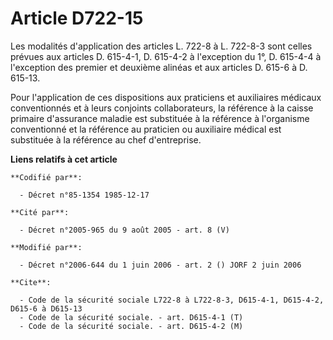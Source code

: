 # Article D722-15

Les modalités d'application des articles L. 722-8 à L. 722-8-3 sont celles prévues aux articles D. 615-4-1, D. 615-4-2 à
l'exception du 1°, D. 615-4-4 à l'exception des premier et deuxième alinéas et aux articles D. 615-6 à D. 615-13.

Pour l'application de ces dispositions aux praticiens et auxiliaires médicaux conventionnés et à leurs conjoints
collaborateurs, la référence à la caisse primaire d'assurance maladie est substituée à la référence à l'organisme
conventionné et la référence au praticien ou auxiliaire médical est substituée à la référence au chef d'entreprise.

**Liens relatifs à cet article**

	**Codifié par**:

	  - Décret n°85-1354 1985-12-17

	**Cité par**:

	  - Décret n°2005-965 du 9 août 2005 - art. 8 (V)

	**Modifié par**:

	  - Décret n°2006-644 du 1 juin 2006 - art. 2 () JORF 2 juin 2006

	**Cite**:

	  - Code de la sécurité sociale L722-8 à L722-8-3, D615-4-1, D615-4-2, D615-6 à D615-13
	  - Code de la sécurité sociale. - art. D615-4-1 (T)
	  - Code de la sécurité sociale. - art. D615-4-2 (M)
